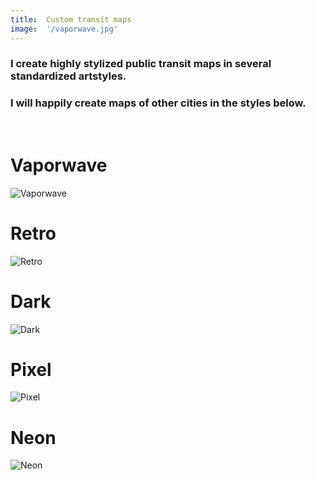 ```yaml
---
title:  Custom transit maps
image:  '/vaporwave.jpg'
---
```

### I create highly stylized public transit maps in several standardized artstyles. 


### I will happily create maps of other cities in the styles below.
‎
‎
# Vaporwave
![Vaporwave](/vaporwave.jpg)

# Retro
![Retro](/retro.jpg)

# Dark
![Dark](/dark.jpg)

# Pixel
![Pixel](/pixel.jpg)

# Neon
![Neon](/neon.jpg)